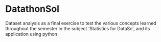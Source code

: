 # DatathonSol
Dataset analysis as a final exercise to test the various concepts learned throughout the semester in the subject 'Statistics for DataSc', and  its application using python
